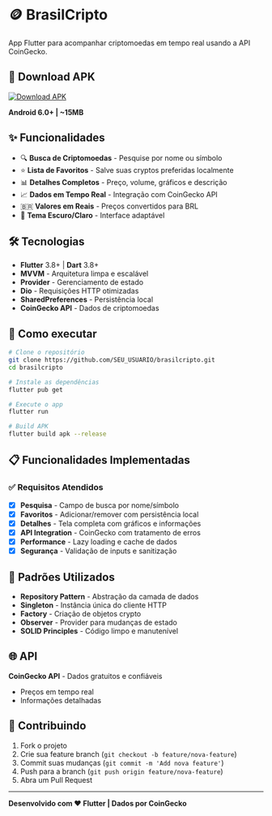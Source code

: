 # 🪙 BrasilCripto

App Flutter para acompanhar criptomoedas em tempo real usando a API CoinGecko.

## 📱 Download APK

[![Download APK](https://img.shields.io/badge/📱%20Download%20APK-v1.0.0-blue?style=for-the-badge&logo=android)](https://drive.google.com/file/d/1CiUYUwB5y0nJAcyS1BDLNa0fYDC-IXOP/view?usp=drive_link)

**Android 6.0+ | ~15MB**

## ✨ Funcionalidades

- 🔍 **Busca de Criptomoedas** - Pesquise por nome ou símbolo
- ⭐ **Lista de Favoritos** - Salve suas cryptos preferidas localmente  
- 📊 **Detalhes Completos** - Preço, volume, gráficos e descrição
- 📈 **Dados em Tempo Real** - Integração com CoinGecko API
- 🇧🇷 **Valores em Reais** - Preços convertidos para BRL
- 🌙 **Tema Escuro/Claro** - Interface adaptável

## 🛠️ Tecnologias

- **Flutter** 3.8+ | **Dart** 3.8+
- **MVVM** - Arquitetura limpa e escalável
- **Provider** - Gerenciamento de estado
- **Dio** - Requisições HTTP otimizadas
- **SharedPreferences** - Persistência local
- **CoinGecko API** - Dados de criptomoedas

## 🚀 Como executar

```bash
# Clone o repositório
git clone https://github.com/SEU_USUARIO/brasilcripto.git
cd brasilcripto

# Instale as dependências
flutter pub get

# Execute o app
flutter run

# Build APK
flutter build apk --release
```

## 📋 Funcionalidades Implementadas

### ✅ Requisitos Atendidos
- [x] **Pesquisa** - Campo de busca por nome/símbolo
- [x] **Favoritos** - Adicionar/remover com persistência local
- [x] **Detalhes** - Tela completa com gráficos e informações
- [x] **API Integration** - CoinGecko com tratamento de erros
- [x] **Performance** - Lazy loading e cache de dados
- [x] **Segurança** - Validação de inputs e sanitização

## 🔧 Padrões Utilizados

- **Repository Pattern** - Abstração da camada de dados
- **Singleton** - Instância única do cliente HTTP
- **Factory** - Criação de objetos crypto
- **Observer** - Provider para mudanças de estado
- **SOLID Principles** - Código limpo e manutenível

## 🌐 API

**CoinGecko API** - Dados gratuitos e confiáveis
- Preços em tempo real
- Informações detalhadas

## 🤝 Contribuindo

1. Fork o projeto
2. Crie sua feature branch (`git checkout -b feature/nova-feature`)
3. Commit suas mudanças (`git commit -m 'Add nova feature'`)
4. Push para a branch (`git push origin feature/nova-feature`)
5. Abra um Pull Request
   
---

**Desenvolvido com ❤️ Flutter | Dados por CoinGecko**
